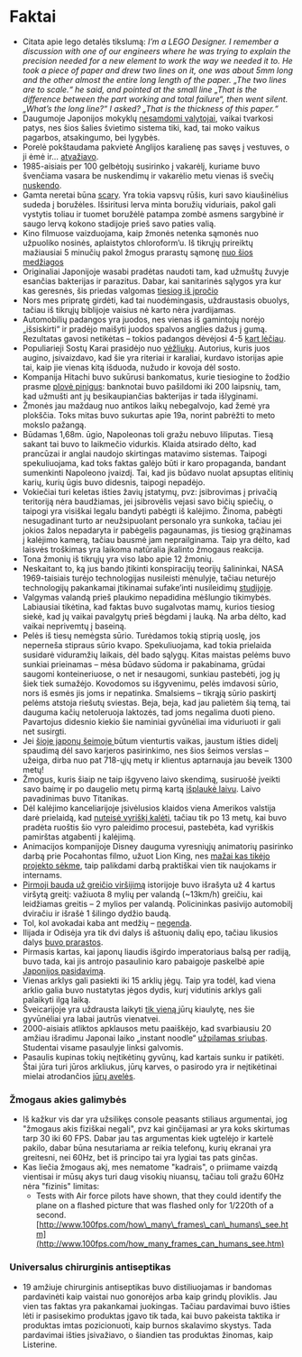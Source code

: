 # Faktai

* Citata apie lego detalės tikslumą: _I’m a LEGO Designer. I remember a discussion with one of our engineers where he was trying to explain the precision needed for a new element to work the way we needed it to. He took a piece of paper and drew two lines on it, one was about 5mm long and the other almost the entire long length of the paper. „The two lines are to scale.“ he said, and pointed at the small line „That is the difference between the part working and total failure“, then went silent. „What’s the long line?“ I asked? „That is the thickness of this paper.“_
* Daugumoje Japonijos mokyklų [nesamdomi valytojai](http://www.ehow.com/about_6127367_do-students-shoes-off-school_.html?dmsp=manual), vaikai tvarkosi patys, nes šios šalies švietimo sistema tiki, kad, tai moko vaikus pagarbos, atsakingumo, bei lygybės.
* Porelė pokštaudama pakvietė Anglijos karalienę pas savęs į vestuves, o ji ėmė ir… [atvažiavo](http://www.bbc.com/news/uk-england-manchester-17499716).
* 1985-aisiais per 100 gelbėtojų susirinko į vakarėlį, kuriame buvo švenčiama vasara be nuskendimų ir vakarėlio metu vienas iš svečių [nuskendo](https://news.google.com/newspapers?nid=1964&dat=19850802&id=38sqAAAAIBAJ&sjid=2M4FAAAAIBAJ&pg=1072,819320&hl=en).
* Gamta neretai būna [scary](http://phenomena.nationalgeographic.com/2015/02/10/parasites-within-parasites/). Yra tokia vapsvų rūšis, kuri savo kiaušinėlius sudeda į boružėles. Išsiritusi lerva minta boružių viduriais, pakol gali vystytis toliau ir tuomet boružėlė patampa zombė asmens sargybinė ir saugo lervą kokono stadijoje prieš savo paties valią.
* Kino filmuose vaizduojama, kaip žmonės netenka sąmonės nuo užpuoliko nosinės, aplaistytos chloroform’u. Iš tikrųjų prireiktų mažiausiai 5 minučių pakol žmogus prarastų sąmonę [nuo šios medžiagos](http://en.wikipedia.org/wiki/Chloroform#Criminal_use)
* Originaliai Japonijoje wasabi pradėtas naudoti tam, kad užmuštų žuvyje esančias bakterijas ir parazitus. Dabar, kai sanitarinės sąlygos yra kur kas geresnės, šis priedas valgomas [tiesiog iš įpročio](http://en.wikibooks.org/wiki/Cookbook:Wasabi)
* Nors mes pripratę girdėti, kad tai nuodėmingasis, uždraustasis obuolys, tačiau iš tikrųjų biblijoje vaisius nė karto nėra įvardijamas.
* Automobilių padangos yra juodos, nes vienas iš gamintojų norėjo „išsiskirti“ ir pradėjo maišyti juodos spalvos anglies dažus į gumą. Rezultatas gavosi netikėtas – tokios padangos dėvėjosi 4-5 [kart lėčiau](http://www.bntraaca.org/index.php/misc/2013-07-03-16-49-12/why-are-tires-black).
* Populiarieji Sostų Karai prasidėjo nuo [vėžliukų](http://www.simplethingcalledlife.com/2013/game-of-thrones-turtles/). Autorius, kuris juos augino, įsivaizdavo, kad šie yra riteriai ir karaliai, kurdavo istorijas apie tai, kaip jie vienas kitą išduoda, nužudo ir kovoja dėl sosto.
* Kompanija Hitachi buvo sukūrusi bankomatus, kurie tiesiogine to žodžio prasme [plovė pinigus](http://www.telecompaper.com/news/notecleaning-atm-from-hitachi--32229?argument): banknotai buvo pašildomi iki 200 laipsnių, tam, kad užmušti ant jų besikaupiančias bakterijas ir tada išlyginami.
* Žmonės jau maždaug nuo antikos laikų nebegalvojo, kad žemė yra plokščia. Toks mitas buvo sukurtas apie 19a, norint pabrėžti to meto mokslo pažangą.
* Būdamas 1,68m. ūgio, Napoleonas toli gražu nebuvo liliputas. Tiesą sakant tai buvo to laikmečio vidurkis. Klaida atsirado dėlto, kad prancūzai ir anglai naudojo skirtingas matavimo sistemas. Taipogi spekuliuojama, kad toks faktas galėjo būti ir karo propaganda, bandant sumenkinti Napoleono įvaizdį.  Tai, kad jis būdavo nuolat apsuptas elitinių karių, kurių ūgis buvo didesnis, taipogi nepadėjo.
* Vokiečiai turi keletas išties žavių įstatymų, pvz: įsibrovimas į privačią teritoriją nėra baudžiamas, jei įsibrovėlis vejasi savo bičių spiečių, o taipogi yra visiškai legalu bandyti pabėgti iš kalėjimo. Žinoma, pabėgti nesugadinant turto ar neužsipuolant personalo yra sunkoka, tačiau jei jokios žalos nepadaryta ir pabėgelis pagaunamas, jis tiesiog grąžinamas į kalėjimo kamerą, tačiau bausmė jam neprailginama. Taip yra dėlto, kad laisvės troškimas yra laikoma natūralia įkalinto žmogaus reakcija.
* Tona žmonių iš tikrųjų yra viso labo apie 12 žmonių.
* Neskaitant to, ką jus bando įtikinti konspiracijų teorijų šalininkai, NASA 1969-taisiais turėjo technologijas nusileisti mėnulyje, tačiau neturėjo technologijų pakankamai įtikinamai sufake’inti nusileidimų [studijoje](https://goo.gl/ywy5Tu).
* Valgymas valandą prieš plaukimo nepadidina mėšlungio tikimybės. Labiausiai tikėtina, kad faktas buvo sugalvotas mamų, kurios tiesiog siekė, kad jų vaikai pavalgytų prieš bėgdami į lauką. Na arba dėlto, kad vaikai neprivemtų į baseiną.
* Pelės iš tiesų nemėgsta sūrio. Turėdamos tokią stiprią uoslę, jos neperneša stipraus sūrio kvapo. Spekuliuojama, kad tokia prielaida susidarė viduramžių laikais, dėl bado sąlygų. Kitas maistas pelėms buvo sunkiai prieinamas – mėsa būdavo sūdoma ir pakabinama, grūdai saugomi konteineriuose, o net ir nesaugomi, sunkiau pastebėti, jog jų šiek tiek sumažėjo. Kovodomos su išgyvenimu, pelės imdavosi sūrio, nors iš esmės jis joms ir nepatinka. Smalsiems – tikrąją sūrio paskirtį pelėms atstoja riešutų sviestas. Beja, beja, kad jau palietėm šią temą, tai dauguma kačių netoleruoja laktozės, tad joms negalima duoti pieno. Pavartojus didesnio kiekio šie naminiai gyvūnėliai ima viduriuoti ir gali net susirgti.
* Jei [šioje japonų šeimoje ](http://www.ho-shi.co.jp/jiten/Houshi_E/master.htm)būtum vienturtis vaikas, jaustum išties didelį spaudimą dėl savo karjeros pasirinkimo, nes šios šeimos verslas – užeiga, dirba nuo pat 718-ųjų metų ir klientus aptarnauja jau beveik 1300 metų!
* Žmogus, kuris šiaip ne taip išgyveno laivo skendimą, susiruošė įveikti savo baimę ir po daugelio metų pirmą kartą [išplaukė laivu](http://www.encyclopedia-titanica.org/titanic-victim/ramon-artagaveytia.html). Laivo pavadinimas buvo Titanikas.
* Dėl kalėjimo kanceliarijoje įsivėlusios klaidos viena Amerikos valstija darė prielaidą, kad [nuteisė vyriškį kalėti](http://www.thisamericanlife.org/blog/2014/05/update-mike-anderson-released), tačiau tik po 13 metų, kai buvo pradėta ruoštis šio vyro paleidimo procesui, pastebėta, kad vyriškis pamirštas atgabenti į kalėjimą.
* Animacijos kompanijoje Disney dauguma vyresniųjų animatorių pasirinko darbą prie Pocahontas filmo, užuot Lion King, nes [mažai kas tikėjo projekto sėkme](http://www.wikiwand.com/en/The_Lion_King#/Animation), taip palikdami darbą praktiškai vien tik naujokams ir internams.
* [Pirmoji bauda už greičio viršijimą](https://ca.finance.yahoo.com/news/8-mph-speeding-ticket-other-automotive-firsts-152500480.html) istorijoje buvo išrašyta už 4 kartus viršytą greitį: važiuota 8 mylių per valandą \(~13km/h\) greičiu, kai leidžiamas greitis – 2 mylios per valandą. Policininkas pasivijo automobilį dviračiu ir išrašė 1 šilingo dydžio baudą.
* Tol, kol avokadai kaba ant medžių – [negenda](http://www.wikiwand.com/en/Avocado).
* Ilijada ir Odisėja yra tik dvi dalys iš aštuonių dalių epo, tačiau likusios dalys [buvo prarastos](http://www.wikiwand.com/en/Epic_Cycle).
* Pirmasis kartas, kai japonų liaudis išgirdo imperatoriaus balsą per radiją, buvo tada, kai jis antrojo pasaulinio karo pabaigoje paskelbė apie [Japonijos pasidavimą](https://www.wikiwand.com/en/Hirohito#/Last_days_of_the_war).
* Vienas arklys gali pasiekti iki 15 arklių jėgų. Taip yra todėl, kad viena arklio galia buvo nustatytas jėgos dydis, kurį vidutinis arklys gali palaikyti ilgą laiką.
* Šveicarijoje yra uždrausta laikyti [tik vieną ](https://www.spiegel.de/international/zeitgeist/hope-for-lonely-rodents-rent-a-guinea-pig-service-takes-off-in-switzerland-a-787336.html)jūrų kiaulytę, nes šie gyvūnėliai yra labai jautrūs vienatvei.
* 2000-aisiais atliktos apklausos metu paaiškėjo, kad svarbiausiu 20 amžiau išradimu Japonai laiko „instant noodle“ [užpilamas sriubas](http://www.wikiwand.com/en/Instant_noodle#/History). Studentai visame pasaulyje linksi galvomis.
* Pasaulis kupinas tokių neįtikėtinų gyvūnų, kad kartais sunku ir patikėti. Štai jūra turi jūros arkliukus, jūrų karves, o pasirodo yra ir neįtikėtinai mielai atrodančios [jūrų avelės](http://www.fubiz.net/2015/07/27/the-adorable-sea-sheep/?utm_source=feedly&utm_medium=webfeeds).

### Žmogaus akies galimybės

*  Iš kažkur vis dar yra užsilikęs console peasants stiliaus argumentai, jog "žmogaus akis fiziškai negali", pvz kai ginčijamasi ar yra koks skirtumas tarp 30 iki 60 FPS. Dabar jau tas argumentas kiek ugtelėjo ir kartelė pakilo, dabar būna nesutariama ar reikia telefonų, kurių ekranai yra greitesni, nei 60Hz, bet iš principo tai yra lygiai tas pats ginčas. 
* Kas liečia žmogaus akį, mes nematome "kadrais", o priimame vaizdą vientisai ir mūsų akys turi daug visokių niuansų, tačiau toli gražu 60Hz nėra "fizinis" limitas:
  * Tests with Air force pilots have shown, that they could identify the plane on a flashed picture that was flashed only for 1/220th of a second. [http://www.100fps.com/how\_many\_frames\_can\_humans\_see.htm](http://www.100fps.com/how_many_frames_can_humans_see.htm)

### Universalus chirurginis antiseptikas

* 19 amžiuje chirurginis antiseptikas buvo distiliuojamas ir bandomas pardavinėti kaip vaistai nuo gonorėjos arba kaip grindų ploviklis. Jau vien tas faktas yra pakankamai juokingas. Tačiau pardavimai buvo išties lėti ir pasisekimo produktas įgavo tik tada, kai buvo pakeista taktika ir produktas imtas pozicionuoti, kaip burnos skalavimo skystys. Tada pardavimai išties įsivažiavo, o šiandien tas produktas žinomas, kaip Listerine.

